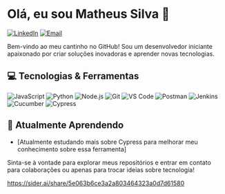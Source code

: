 
# Olá, eu sou Matheus Silva 👋

[![LinkedIn](https://img.shields.io/badge/-LinkedIn-0077B5?style=flat-square&logo=LinkedIn&logoColor=white)](https://www.linkedin.com/in/mthsqa/)
[![Email](https://img.shields.io/badge/-Email-D14836?style=flat-square&logo=Gmail&logoColor=white)](mailto:mhtsqa@gmail.com)

Bem-vindo ao meu cantinho no GitHub! Sou um desenvolvedor iniciante apaixonado por criar soluções inovadoras e aprender novas tecnologias.

## 💻 Tecnologias & Ferramentas

![JavaScript](https://img.shields.io/badge/-JavaScript-F7DF1E?style=flat-square&logo=javascript&logoColor=black)
![Python](https://img.shields.io/badge/-Python-3776AB?style=flat-square&logo=Python&logoColor=white)
![Node.js](https://img.shields.io/badge/-Node.js-339933?style=flat-square&logo=Node.js&logoColor=white)
![Git](https://img.shields.io/badge/-Git-F05032?style=flat-square&logo=git&logoColor=white)
![VS Code](https://img.shields.io/badge/-VS%20Code-007ACC?style=flat-square&logo=visual-studio-code&logoColor=white)
![Postman](https://img.shields.io/badge/-Postman-FF6C37?style=flat-square&logo=postman&logoColor=white)
![Jenkins](https://img.shields.io/badge/-Jenkins-D24939?style=flat-square&logo=jenkins&logoColor=white)
![Cucumber](https://img.shields.io/badge/-Cucumber-23D96C?style=flat-square&logo=cucumber&logoColor=white)
![Cypress](https://img.shields.io/badge/-Cypress-17202C?style=flat-square&logo=cypress&logoColor=white)

## 🌱 Atualmente Aprendendo

- [Atualmente estudando mais sobre Cypress para melhorar meu conhecimento sobre essa ferramenta]


Sinta-se à vontade para explorar meus repositórios e entrar em contato para colaborações ou apenas para trocar ideias sobre tecnologia!


https://sider.ai/share/5e063b6ce3a2a803464323a0d7d61580
